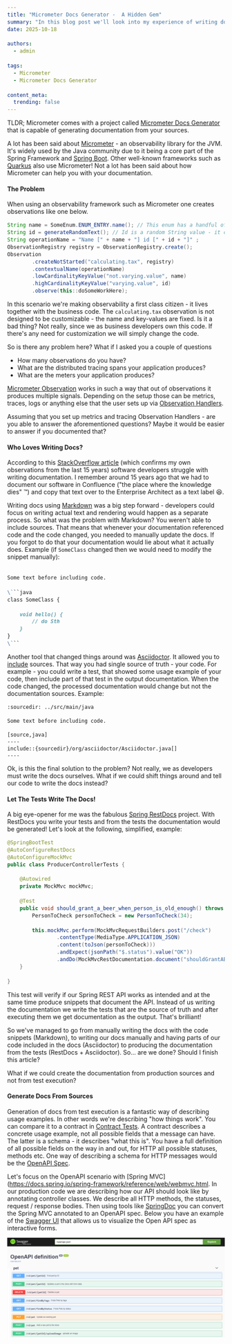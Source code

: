 ```yaml
---
title: "Micrometer Docs Generator -  A Hidden Gem"
summary: "In this blog post we'll look into my experience of writing docs. We'll start of by manual docs writing, through automated ones including Micrometer's hidden gem - Micrometer Docs Generator"
date: 2025-10-18

authors:
  - admin

tags:
  - Micrometer
  - Micrometer Docs Generator

content_meta:
  trending: false
---
```

TLDR; Micrometer comes with a project called [Micrometer Docs Generator](https://github.com/micrometer-metrics/micrometer-docs-generator) that is capable of generating documentation from your sources. 

<!-- more -->

A lot has been said about [Micrometer](https://micrometer.io) - an observability library for the JVM. It's widely used by the Java community due to it being a core part of the Spring Framework and [Spring Boot](https://docs.spring.io/spring-boot/reference/actuator/observability.html). Other well-known frameworks such as [Quarkus](https://quarkus.io/guides/telemetry-micrometer) also use Micrometer! Not a lot has been said about how Micrometer can help you with your documentation.
 
#### The Problem

When using an observability framework such as Micrometer one creates observations like one below.

```java
String name = SomeEnum.ENUM_ENTRY.name(); // This enum has a handful of entries 
String id = generateRandomText(); // Id is a random String value - it can vary a lot
String operationName = "Name [" + name + "] id [" + id + "]" ; 
ObservationRegistry registry = ObservationRegistry.create();
Observation
        .createNotStarted("calculating.tax", registry)
        .contextualName(operationName)
        .lowCardinalityKeyValue("not.varying.value", name)
        .highCardinalityKeyValue("varying.value", id)
        .observe(this::doSomeWorkHere);
```

In this scenario we're making observability a first class citizen - it lives together with the business code. The `calculating.tax` observation is not designed to be customizable - the name and key-values are fixed. Is it a bad thing? Not really, since we as business developers own this code. If there's any need for customization we will simply change the code.

So is there any problem here? What if I asked you a couple of questions 

- How many observations do you have?
- What are the distributed tracing spans your application produces?
- What are the meters your application produces?

[Micrometer Observation](https://docs.micrometer.io/micrometer/reference/observation.html) works in such a way that out of observations it produces multiple signals. Depending on the setup those can be metrics, traces, logs or anything else that the user sets up via [Observation Handlers](https://docs.micrometer.io/micrometer/reference/observation/components.html#micrometer-observation-handler). 

Assuming that you set up metrics and tracing Observation Handlers - are you able to answer the aforementioned questions? Maybe it would be easier to answer if you documented that?

#### Who Loves Writing Docs?

According to this [StackOverflow article](https://stackoverflow.blog/2024/12/19/developers-hate-documentation-ai-generated-to) (which confirms my own observations from the last 15 years) software developers struggle with writing documentation. I remember around 15 years ago that we had to document our software in Confluence ("the place where the knowledge dies" :tm:) and copy that text over to the Enterprise Architect as a text label :laughing:.

Writing docs using [Markdown](https://en.wikipedia.org/wiki/Markdown) was a big step forward - developers could focus on writing actual text and rendering would happen as a separate process. So what was the problem with Markdown? You weren't able to include sources. That means that whenever your documentation referenced code and the code changed, you needed to manually update the docs. If you forgot to do that your documentation would lie about what it actually does. Example (if `SomeClass` changed then we would need to modify the snippet manually):

```markdown

Some text before including code.

\```java
class SomeClass {

    void hello() {
        // do Sth
    }
}
\```

```

Another tool that changed things around was [Asciidoctor](https://asciidoctor.org/). It allowed you to [include](https://docs.asciidoctor.org/asciidoc/latest/directives/include/) sources. That way you had single source of truth - your code. For example - you could write a test, that showed some usage example of your code, then include part of that test in the output documentation. When the code changed, the processed documentation would change but not the documentation sources. Example:

```asciidoc
:sourcedir: ../src/main/java

Some text before including code.

[source,java]
----
include::{sourcedir}/org/asciidoctor/Asciidoctor.java[]
----
```

Ok, is this the final solution to the problem? Not really, we as developers must write the docs ourselves. What if we could shift things around and tell our code to write the docs instead?

#### Let The Tests Write The Docs!

A big eye-opener for me was the fabulous [Spring RestDocs](https://docs.spring.io/spring-restdocs/docs/current/reference/htmlsingle/) project. With RestDocs you write your tests and from the tests the documentation would be generated! Let's look at the following, simplified, example:

```java
@SpringBootTest
@AutoConfigureRestDocs
@AutoConfigureMockMvc
public class ProducerControllerTests {

	@Autowired
	private MockMvc mockMvc;
	
	@Test
	public void should_grant_a_beer_when_person_is_old_enough() throws Exception {
		PersonToCheck personToCheck = new PersonToCheck(34);

		this.mockMvc.perform(MockMvcRequestBuilders.post("/check")
				.contentType(MediaType.APPLICATION_JSON)
				.content(toJson(personToCheck)))
				.andExpect(jsonPath("$.status").value("OK"))
				.andDo(MockMvcRestDocumentation.document("shouldGrantABeerIfOldEnough"));
	}
    
}
```

This test will verify if our Spring REST API works as intended and at the same time produce snippets that document the API. Instead of us writing the documentation we write the tests that are the source of truth and after executing them we get documentation as the output. That's brilliant!

So we've managed to go from manually writing the docs with the code snippets (Markdown), to writing our docs manually and having parts of our code included in the docs (Asciidoctor) to producing the documentation from the tests (RestDocs + Asciidoctor). So... are we done? Should I finish this article? 

What if we could create the documentation from production sources and not from test execution?  

#### Generate Docs From Sources

Generation of docs from test execution is a fantastic way of describing usage examples. In other words we're describing "how things work". You can compare it to a contract in [Contract Tests](https://toomuchcoding.com/tags/spring-cloud-contract/). A contract describes a concrete usage example, not all possible fields that a message can have. The latter is a schema - it describes "what this is". You have a full definition of all possible fields on the way in and out, for HTTP all possible statuses, methods etc. One way of describing a schema for HTTP messages would be the [OpenAPI Spec](https://swagger.io/specification/).

Let's focus on the OpenAPI scenario with [Spring MVC](https://docs.spring.io/spring-framework/reference/web/webmvc.html. In our production code we are describing how our API should look like by annotating controller classes. We describe all HTTP methods, the statuses, request / response bodies. Then using tools like [SpringDoc](https://springdoc.org/) you can convert the Spring MVC annotated to an OpenAPI spec. Below you have an example of the [Swagger UI](https://swagger.io) that allows us to visualize the Open API spec as interactive forms. 

![Example of OpenAPI spec generated from Spring MVC](pets.png)